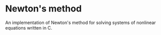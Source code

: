 # Newton's method
An implementation of Newton's method for solving systems of nonlinear equations written in C.
